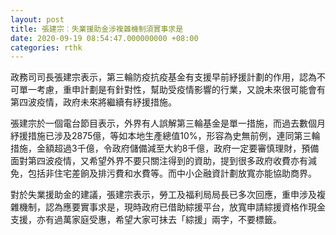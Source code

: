 ```yaml
---
layout: post
title: 張建宗︰失業援助金涉複雜機制須實事求是
date: 2020-09-19 08:54:47.000000000 +08:00
categories: rthk
---
```


政務司司長張建宗表示，第三輪防疫抗疫基金有支援早前紓援計劃的作用，認為不可單一考慮，重申計劃是有針對性，幫助受疫情影響的行業，又說未來很可能會有第四波疫情，政府未來將繼續有紓援措施。

張建宗於一個電台節目表示，外界有人誤解第三輪基金是單一措施，而過去數個月紓援措施已涉及2875億，等如本地生產總值10%，形容為史無前例，連同第三輪措施，金額超過3千億，令政府儲備減至大約8千億，政府一定要審慎理財，預備面對第四波疫情，又希望外界不要只關注得到的資助，提到很多政府收費亦有減免，包括非住宅差餉及排污費和水費等。而中小企融資計劃放寬亦能協助商界。

對於失業援助金的建議，張建宗表示，勞工及福利局局長已多次回應，重申涉及複雜機制，認為應要實事求是，現時政府已借助綜援平台，放寬申請綜援資格作現金支援，亦有過萬家庭受惠，希望大家可抺去「綜援」兩字，不要標籤。
